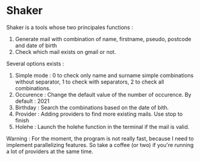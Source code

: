 # Shaker

Shaker is a tools whose two principales functions :

1. Generate mail with combination of name, firstname, pseudo, postcode and date of birth
2. Check which mail exists on gmail or not.

Several options exists :

1. Simple mode : 0 to check only name and surname simple combinations without separator, 1 to check with separators, 2 to check all combinations.
2. Occurence : Change the default value of the number of occurence. By default : 2021
3. Birthday : Search the combinations based on the date of bith.
4. Provider : Adding providers to find more existing mails. Use stop to finish
5. Holehe : Launch the holehe function in the terminal if the mail is valid. 


Warning : For the moment, the program is not really fast, because I need to implement parallelizing features. So take a coffee (or two) if you're running a lot of providers at the same time. 

